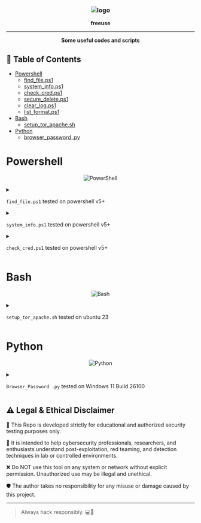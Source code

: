 
<h3 align="center"><img src="https://www.svgrepo.com/show/429910/script-coding-programming.svg" alt="logo" height="250px"></h3>
<p align="center">
    <b>freeuse</b><br>
    </p>
<hr>
<p align="center">
  <b>Some useful codes and scripts</b>
    </p>


   

  
</p>

<h2 id="table-of-contents">📜 Table of Contents</h2>
<ul>

<li><a href="#Powershell">Powershell</a>
<ul>
<li><a href="#find_file.ps1">find_file.ps1</a></li>
<li><a href="#system_info.ps1">system_info.ps1</a></li>
<li><a href="#check_cred.ps1">check_cred.ps1</a></li>
<li><a href="#secure_delete.ps1">secure_delete.ps1</a></li>
<li><a href="#clear_log.ps1">clear_log.ps1</a></li>
<li><a href="#list_format.ps1">list_format.ps1</a></li>
</ul>
</li>
<li><a href="#Bash">Bash</a>
<ul>
<li><a href="#setup_tor_apache.sh">setup_tor_apache.sh</a></li>

</ul>
</li>
<li><a href="#Python">Python</a>
<ul>
<li><a href="#browser_password .py">browser_password .py</a></li>

</ul>
<ul>


</ul>
</li>
</ul>

# Powershell

<p align="center"  id="Powershell">
  <img src="https://upload.wikimedia.org/wikipedia/commons/2/2f/PowerShell_5.0_icon.png" alt="PowerShell" width="200"/>
</p>



<details  id="find_file.ps1"><summary>

`find_file.ps1` tested on powershell v5+
</summary>

<p></p>

<p align="center">
  <img src="https://raw.githubusercontent.com/jxroot/freeuse/refs/heads/main/Source/find_file.ps1.png" alt="find_file" width="700"/>
</p>


> This PowerShell script is designed to search for files across specified drives, filtering them based on their file extensions, and then returning information about the files.




Customization Options:

    To show only counts: Set $showPaths = $false.
    To process all files: Set $processAll = $true, and use $excludeExtensions to specify which file types to ignore.
    To include specific file types: Use $includeExtensions to list the extensions you want to process, and set $processAll = $false.
    To process all drives: Set $selectedDrives = @() to include all filesystem drives.

This script is flexible and allows detailed control over what types of files to search for, which drives to search, and whether to display full file paths or just counts.
</details>


<details id="system_info.ps1"><summary>

`system_info.ps1` tested on powershell v5+

</summary>

<p></p>

<p align="center">
  <img src="https://raw.githubusercontent.com/jxroot/freeuse/refs/heads/main/Source/system_info.ps1.png" alt="system_info" width="700"/>
</p>


> This PowerShell script collects a variety of system information, formats it into an HTML page, and opens that page in the default web browser.


</details>

<details  id="check_cred.ps1"><summary>

`check_cred.ps1` tested on powershell v5+
</summary>

<p></p>

<p align="center">
  <img src="https://raw.githubusercontent.com/jxroot/freeuse/refs/heads/main/Source/check_cred.ps1.png" alt="check_cred" width="700"/>
</p>


> Function to test credentials locally or remotely




Usage:

```powershell
# Example usage for local testing with a plain-text password
Test-Credential -Scope "Local" -CredentialUserName "mohammad" -PlainPassword "MySecurePassword123"

# Example usage for remote testing with a plain-text password
Test-Credential -Scope "Remote" -ComputerName "RemoteServer01" -CredentialUserName "DOMAIN\Username" -PlainPassword "MySecurePassword123"
```

</details>

# Bash

<p align="center" id="Bash">
  <img src="https://www.svgrepo.com/show/353478/bash-icon.svg" alt="Bash" width="170"/>
</p>

<details id="setup_tor_apache.sh"><summary>

`setup_tor_apache.sh` tested on ubuntu 23

</summary>

<p></p>

<p align="center">
  <img src="https://raw.githubusercontent.com/jxroot/freeuse/refs/heads/main/Source/setup_tor_apache.sh.png" alt="system_info" width="700"/>
</p>


> The provided script automates the process of setting up a Tor hidden service using Apache on an Ubuntu system.


</details>

# Python

<p align="center" id="Python">
  <img src="https://www.python.org/static/community_logos/python-logo.png" alt="Python" width="320"/>
</p>


<details id="browser_password .py"><summary>

`Browser_Password .py` tested on Windows 11 Build 26100

</summary>

<p></p>

<p align="center">
  <img src="https://raw.githubusercontent.com/jxroot/freeuse/refs/heads/main/Source/Browser_Password .py.png" alt="system_info" width="700"/>
</p>


> This Python script is designed to extract and decrypt saved login credentials (i.e., usernames and passwords) from several popular Chromium-based browsers, including Brave, Chrome, Opera, Edge, Chromium, and Arc. The script targets the Login Data database file and uses the Local State file for decryption keys, leveraging the AES encryption used by these browsers.


</details>


</p>



## ⚠️ Legal & Ethical Disclaimer

🚨 This Repo is developed strictly for educational and authorized security testing purposes only.

🔬 It is intended to help cybersecurity professionals, researchers, and enthusiasts understand post-exploitation, red teaming, and detection techniques in lab or controlled environments.

❌ Do NOT use this tool on any system or network without explicit permission. Unauthorized use may be illegal and unethical.

🛡 The author takes no responsibility for any misuse or damage caused by this project.

---

> Always hack responsibly. 💻🔐



